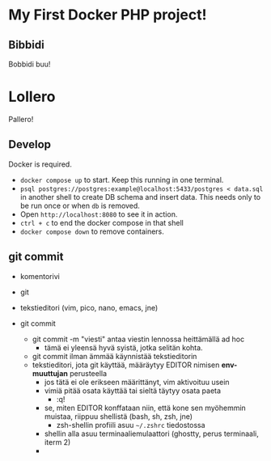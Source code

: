 # My First Docker PHP project!

## Bibbidi

Bobbidi buu!

# Lollero

Pallero!

## Develop

Docker is required.

- `docker compose up` to start. Keep this running in one terminal.
- `psql postgres://postgres:example@localhost:5433/postgres < data.sql` in another shell to create DB schema and insert data. This needs only to be run once or when `db` is removed.
- Open `http://localhost:8080` to see it in action.
- `ctrl + c` to end the docker compose in that shell
- `docker compose down` to remove containers.

## git commit

- komentorivi
- git
- tekstieditori (vim, pico, nano, emacs, jne)

- git commit
  - git commit -m "viesti" antaa viestin lennossa heittämällä ad hoc
    - tämä ei yleensä hyvä syistä, jotka selitän kohta.
  - git commit ilman ämmää käynnistää tekstieditorin
  - tekstieditori, jota git käyttää, määräytyy EDITOR nimisen **env-muuttujan** perusteella
    - jos tätä ei ole erikseen määrittänyt, vim aktivoituu usein
    - vimiä pitää osata käyttää tai sieltä täytyy osata paeta
      - :q!
    - se, miten EDITOR konffataan niin, että kone sen myöhemmin muistaa, riippuu shellistä (bash, sh, zsh, jne)
      - zsh-shellin profiili asuu `~/.zshrc` tiedostossa
    - shellin alla asuu terminaaliemulaattori (ghostty, perus terminaali, iterm 2)
    -
